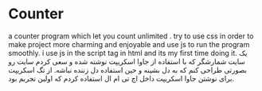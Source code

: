 # Counter
a counter program which let you count unlimited . try to use css in order to make project more charming and enjoyable and use js to run the program smoothly. i use js in the script tag in html and its my first time doing it.
یک سایت شمارشگر که با استفاده از جاوا اسکریپت نوشته شده و سعی کردم سایت رو بصورتی طراحی کنم که به دل بشینه و حین استفاده دل زننده نباشه.
از تگ اسکریپت برای نوشتن جاوا اسکریپت داخل اچ تی ام ال استفاده کردم که اولین تجربم بود.
